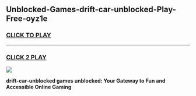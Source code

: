 
## Unblocked-Games-drift-car-unblocked-Play-Free-oyz1e
<h3>
<a href="https://premium76.site?title=drift-car-unblocked&ref=12A">CLICK TO PLAY</a></h3>
<hr>

<h3>
<a href="https://premium76.site?title=drift-car-unblocked&ref=12A">CLICK 2 PLAY</a>
  
</h3>

<a href="https://premium76.site?title=drift-car-unblocked&ref=12A"><img src="https://clearcache.store/games.png"></a>


**drift-car-unblocked games unblocked: Your Gateway to Fun and Accessible Online Gaming**
